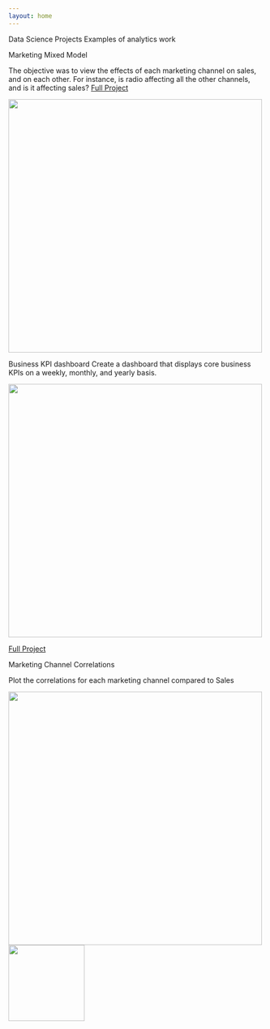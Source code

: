 ```yaml
---
layout: home
---
```


Data Science Projects
Examples of analytics work

Marketing Mixed Model 

The objective was to view the effects of each marketing channel on sales, and on each other. For instance, is radio affecting all the other channels, and is it affecting sales?
[Full Project](https://github.com/kevinedw/MMM)

<img src="https://github.com/kevinedw/portfolio/blob/main/IMAGE/predictEffect.jpg" width="500" />

Business KPI dashboard
Create a dashboard that displays core business KPIs on a weekly, monthly, and yearly basis. 

<img src="https://github.com/kevinedw/portfolio/blob/main/IMAGE/Org-Dashboard.png" width="500" />

[Full Project](https://github.com/kevinedw/Executive-Dashboard)

Marketing Channel Correlations

Plot the correlations for each marketing channel compared to Sales

<img src="https://github.com/kevinedw/portfolio/blob/main/IMAGE/FacebookFeedImpr.png" width="500" />
<img src="https://github.com/kevinedw/portfolio/blob/main/IMAGE/correlations-altered.jpg" width="150" />
